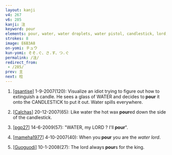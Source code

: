 ```yaml
---
layout: kanji
v4: 267
v6: 285
kanji: 注
keyword: pour
elements: pour, water, water droplets, water pistol, candlestick, lord, drop, king, jewel, ball
strokes: 8
image: E6B3A8
on-yomi: チュウ
kun-yomi: そそ.ぐ、さ.す、つ.ぐ
permalink: /注/
redirect_from:
 - /285/
prev: 主
next: 柱
---
```


1) [<a href="http://kanji.koohii.com/profile/gsantise">gsantise</a>] 1-9-2007(120): Visualize an idiot trying to figure out how to extinguish a candle. He sees a glass of WATER and decides to<strong> pour</strong> it onto the CANDLESTICK to put it out. Water spills everywhere.

2) [<a href="http://kanji.koohii.com/profile/Calchas">Calchas</a>] 20-12-2007(65): Like water the hot wax<strong> pour</strong>ed down the side of the candlestick.

3) [<a href="http://kanji.koohii.com/profile/pgp27">pgp27</a>] 14-6-2009(57): &quot;WATER, my LORD ? I&#039;ll<strong> pour</strong>&quot;.

4) [<a href="http://kanji.koohii.com/profile/mameha1977">mameha1977</a>] 4-10-2007(40): When you<strong> pour</strong> you are the <em>water lord</em>.

5) [<a href="http://kanji.koohii.com/profile/Guoguodi">Guoguodi</a>] 10-1-2008(27): The lord always<strong> pour</strong>s for the king.


